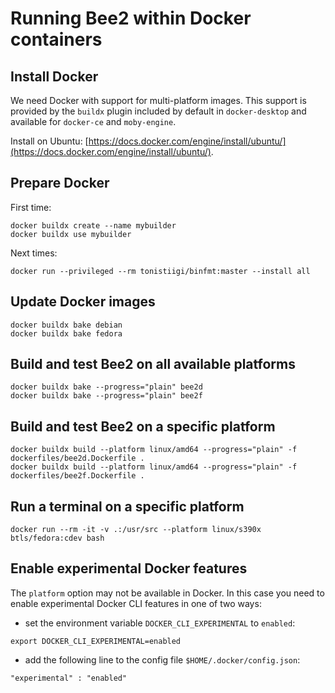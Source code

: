 # Running Bee2 within Docker containers

## Install Docker

We need Docker with support for multi-platform images. This support is provided
by the `buildx` plugin included by default in `docker-desktop` and available 
for `docker-ce` and `moby-engine`.

Install on Ubuntu: 
[https://docs.docker.com/engine/install/ubuntu/](https://docs.docker.com/engine/install/ubuntu/).

## Prepare Docker

First time:

```
docker buildx create --name mybuilder
docker buildx use mybuilder 
```

Next times:
```
docker run --privileged --rm tonistiigi/binfmt:master --install all 
``` 

## Update Docker images

```
docker buildx bake debian 
docker buildx bake fedora
```

## Build and test Bee2 on all available platforms

```
docker buildx bake --progress="plain" bee2d 
docker buildx bake --progress="plain" bee2f
```

## Build and test Bee2 on a specific platform

```
docker buildx build --platform linux/amd64 --progress="plain" -f dockerfiles/bee2d.Dockerfile .
docker buildx build --platform linux/amd64 --progress="plain" -f dockerfiles/bee2f.Dockerfile .
```

## Run a terminal on a specific platform

```
docker run --rm -it -v .:/usr/src --platform linux/s390x btls/fedora:cdev bash
```

## Enable experimental Docker features

The `platform` option may not be available in Docker. In this case you need 
to enable experimental Docker CLI features in one of two ways:

* set the environment variable `DOCKER_CLI_EXPERIMENTAL` to `enabled`:
```
export DOCKER_CLI_EXPERIMENTAL=enabled
```

* add the following line to the config file `$HOME/.docker/config.json`:
```
"experimental" : "enabled"
```